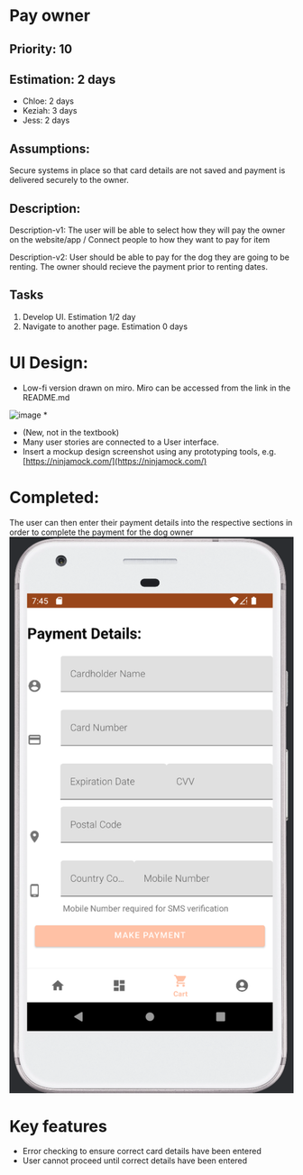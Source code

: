 
# Pay owner

## Priority: 10 

## Estimation: 2 days 

* Chloe: 2 days
* Keziah: 3 days
* Jess: 2 days

## Assumptions: 
Secure systems in place so that card details are not saved and payment is delivered securely to the owner. 

## Description: 
Description-v1: The user will be able to select how they will pay the owner on the website/app / Connect people to how they want to pay for item

Description-v2: User should be able to pay for the dog they are going to be renting. The owner should recieve the payment prior to renting dates. 

## Tasks

1. Develop UI. Estimation 1/2 day
2. Navigate to another page. Estimation 0 days


# UI Design:
*  Low-fi version drawn on miro. Miro can be accessed from the link in the README.md

![image]()
*  
* (New, not in the textbook) 
* Many user stories are connected to a User interface.
* Insert a mockup design screenshot using any prototyping tools, e.g. [https://ninjamock.com/](https://ninjamock.com/)

# Completed:
The user can then enter their payment details into the respective sections in order to complete the payment for the dog owner 
![image](/images/pay_owner_final.png)

# Key features
* Error checking to ensure correct card details have been entered
* User cannot proceed until correct details have been entered

